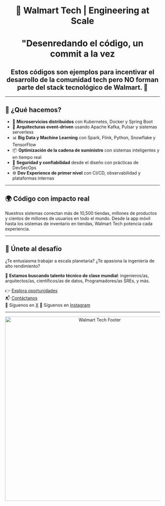
<h1 align="center">🚀 Walmart Tech | Engineering at Scale</h1>
<h1 align="center">"Desenredando el código, un commit a la vez</h1>
<h2 align="center">Estos códigos son ejemplos para incentivar el desarrollo de la comunidad tech pero NO forman parte del stack tecnológico de Walmart. 🙂</h2>

---

## 🧠 ¿Qué hacemos?

- 🔄 **Microservicios distribuidos** con Kubernetes, Docker y Spring Boot
- 🧩 **Arquitecturas event-driven** usando Apache Kafka, Pulsar y sistemas serverless
- 📊 **Big Data y Machine Learning** con Spark, Flink, Python, Snowflake y TensorFlow
- 📦 **Optimización de la cadena de suministro** con sistemas inteligentes y en tiempo real
- 🔐 **Seguridad y confiabilidad** desde el diseño con prácticas de DevSecOps
- ⚙️ **Dev Experience de primer nivel** con CI/CD, observabilidad y plataformas internas

---

## 🌍 Código con impacto real

Nuestros sistemas conectan más de 10,500 tiendas, millones de productos y cientos de millones de usuarios en todo el mundo. Desde la app móvil hasta los sistemas de inventario en tiendas, Walmart Tech potencia cada experiencia.

---

## 💙 Únete al desafío

¿Te entusiasma trabajar a escala planetaria?
¿Te apasiona la ingeniería de alto rendimiento?

🎯 **Estamos buscando talento técnico de clase mundial**: ingenieros/as, arquitectos/as, científicos/as de datos, Programadores/as SREs, y más.

👉 [Explora oportunidades](https://www.esteesellugar.com/empleosentecnologiawalmart)  
📬 [Contáctanos](https://www.esteesellugar.com/empleosentecnologiawalmart)  
📣 Síguenos en [X](https://x.com/TrabajaenWalMx)
📣 Síguenos en [Instagram](https://www.instagram.com/trabaja.walmart.mx?)

---

<p align="center">
  <img src="https://your-cdn.com/walmart-tech-footer.png" alt="Walmart Tech Footer" width="600px" />
</p>

